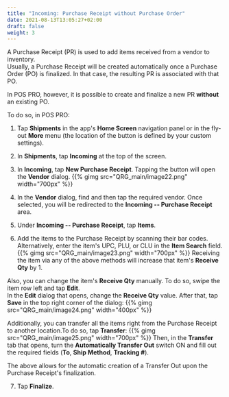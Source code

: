 ```yaml
---
title: "Incoming: Purchase Receipt without Purchase Order"
date: 2021-08-13T13:05:27+02:00
draft: false
weight: 3
---
```


A Purchase Receipt (PR) is used to add items received from a vendor to inventory.  
Usually, a Purchase Receipt will be created automatically once a Purchase Order (PO) is finalized. In that case, the resulting PR is associated with that PO.

In POS PRO, however, it is possible to create and finalize a new PR **without** an existing PO.

To do so, in POS PRO:

1. Tap **Shipments** in the app's **Home Screen** navigation panel or in the fly-out **More** menu (the location of the button is defined by your custom settings).

2. In **Shipments**, tap **Incoming** at the top of the screen.

3. In **Incoming**, tap **New Purchase Receipt**. Tapping the button will open the **Vendor** dialog.
{{% gimg src="QRG_main/image22.png" width="700px" %}}
4. In the **Vendor** dialog, find and then tap the required vendor. Once selected, you will be redirected to the **Incoming -- Purchase Receipt** area.

5. Under **Incoming -- Purchase Receipt**, tap **Items**.

6. Add the items to the Purchase Receipt by scanning their bar codes. Alternatively, enter the item's UPC, PLU, or CLU in the **Item Search** field.
{{% gimg src="QRG_main/image23.png" width="700px" %}}
Receiving the item via any of the above methods will increase that item's **Receive Qty** by 1.

Also, you can change the item's **Receive Qty** manually. To do so, swipe the item row left and tap **Edit**.  
In the **Edit** dialog that opens, change the **Receive Qty** value. After that, tap **Save** in the top right corner of the dialog:
{{% gimg src="QRG_main/image24.png" width="400px" %}}

Additionally, you can transfer all the items right from the Purchase Receipt to another location.To do so, tap **Transfer**:
{{% gimg src="QRG_main/image25.png" width="700px" %}}
Then, in the **Transfer** tab that opens, turn the **Automatically Transfer Out** switch ON and fill out the required fields (**To**, **Ship Method**, **Tracking \#**).

The above allows for the automatic creation of a Transfer Out upon the Purchase Receipt's finalization.

7. Tap **Finalize**.